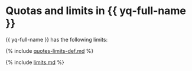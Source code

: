 # Quotas and limits in {{ yq-full-name }}

{{ yq-full-name }} has the following limits:

{% include [quotes-limits-def.md](../../_includes/quotes-limits-def.md) %}

{% include [limits.md](../_includes/limits.md) %}
